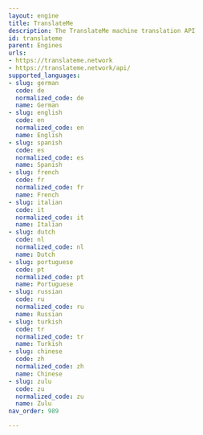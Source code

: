 ```yaml
---
layout: engine
title: TranslateMe
description: The TranslateMe machine translation API
id: translateme
parent: Engines
urls:
- https://translateme.network
- https://translateme.network/api/
supported_languages:
- slug: german
  code: de
  normalized_code: de
  name: German
- slug: english
  code: en
  normalized_code: en
  name: English
- slug: spanish
  code: es
  normalized_code: es
  name: Spanish
- slug: french
  code: fr
  normalized_code: fr
  name: French
- slug: italian
  code: it
  normalized_code: it
  name: Italian
- slug: dutch
  code: nl
  normalized_code: nl
  name: Dutch
- slug: portuguese
  code: pt
  normalized_code: pt
  name: Portuguese
- slug: russian
  code: ru
  normalized_code: ru
  name: Russian
- slug: turkish
  code: tr
  normalized_code: tr
  name: Turkish
- slug: chinese
  code: zh
  normalized_code: zh
  name: Chinese
- slug: zulu
  code: zu
  normalized_code: zu
  name: Zulu
nav_order: 989

---
```




